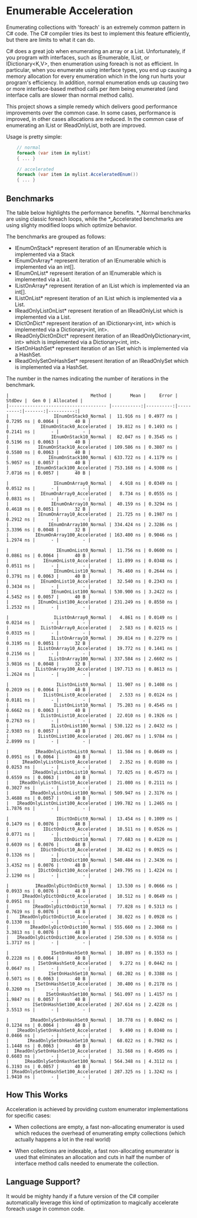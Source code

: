 # Enumerable Acceleration

Enumerating collections with 'foreach' is an extremely common pattern in C# code.
The C# compiler tries its best to implement this feature efficiently, but there are
limits to what it can do.

C# does a great job when enumerating an array or a List<T>. Unfortunately, if you program
with interfaces, such as IEnumerable<T>, IList<T>, or IDictionary<K,V>, then enumeration using
foreach is not as efficient. In particular, when you enumerate using interface types, you end
up causing a memory allocation for every enumeration which in the long run hurts your program's
efficiency. In addition, normal enumeration ends up causing two or more interface-based method
calls per item being enumerated (and interface calls are slower than normal method calls).

This project shows a simple remedy which delivers good performance improvements over the common
case. In some cases, performance is improved, in other cases allocations are reduced. In 
the common case of enumerating an IList or IReadOnlyList, both are improved.

Usage is pretty simple:

```csharp
	// normal
	foreach (var item in mylist)
	{ ... }

	// accelerated
	foreach (var item in mylist.AcceleratedEnum())
	{ ... }
```

## Benchmarks

The table below highlights the performance benefits. *_Normal benchmarks are using classic foreach
loops, while the *_Accelerated benchmarks are using slighty modified loops which optimize behavior.

The benchmarks are grouped as follows:

* IEnumOnStack* represent iteration of an IEnumerable<int> which is implemented via a Stack<int>
* IEnumOnArray* represent iteration of an IEnumerable<int> which is implemented via an int[].
* IEnumOnList* represent iteration of an IEnumerable<int> which is implemented via a List<int>.
* IListOnArray* represent iteration of an IList<int> which is implemented via an int[].
* IListOnList* represent iteration of an IList<int> which is implemented via a List<int>.
* IReadOnlyListOnList* represent iteration of an IReadOnlyList<int> which is implemented via a List<int>.
* IDictOnDict* represent iteration of an IDictionary<int, int> which is implemented via a Dictionary<int, int>.
* IReadOnlyDictOnDict* represent iteration of an IReadOnlyDictionary<int, int> which is implemented via a Dictionary<int, int>.
* ISetOnHashSet* represent iteration of an ISet<int> which is implemented via a HashSet<int>.
* IReadOnlySetOnHashSet* represent iteration of an IReadOnlySet<int> which is implemented via a HashSet<int>.

The number in the names indicating the number of iterations in the benchmark.

```
|                               Method |       Mean |     Error |    StdDev |  Gen 0 | Allocated |
|------------------------------------- |-----------:|----------:|----------:|-------:|----------:|
|                 IEnumOnStack0_Normal |  11.916 ns | 0.4977 ns | 0.7295 ns | 0.0064 |      40 B |
|            IEnumOnStack0_Accelerated |  19.812 ns | 0.1493 ns | 0.2141 ns |      - |         - |
|                IEnumOnStack10_Normal |  82.047 ns | 0.3545 ns | 0.5196 ns | 0.0063 |      40 B |
|           IEnumOnStack10_Accelerated | 109.586 ns | 0.3807 ns | 0.5580 ns | 0.0063 |      40 B |
|               IEnumOnStack100_Normal | 633.722 ns | 4.1179 ns | 5.9057 ns | 0.0057 |      40 B |
|          IEnumOnStack100_Accelerated | 753.168 ns | 4.9308 ns | 7.0716 ns | 0.0057 |      40 B |

|                 IEnumOnArray0_Normal |   4.918 ns | 0.0349 ns | 0.0512 ns |      - |         - |
|            IEnumOnArray0_Accelerated |   8.734 ns | 0.0555 ns | 0.0831 ns |      - |         - |
|                IEnumOnArray10_Normal |  40.159 ns | 0.3294 ns | 0.4618 ns | 0.0051 |      32 B |
|           IEnumOnArray10_Accelerated |  21.725 ns | 0.1987 ns | 0.2912 ns |      - |         - |
|               IEnumOnArray100_Normal | 334.424 ns | 2.3286 ns | 3.3396 ns | 0.0048 |      32 B |
|          IEnumOnArray100_Accelerated | 163.400 ns | 0.9046 ns | 1.2974 ns |      - |         - |

|                  IEnumOnList0_Normal |  11.756 ns | 0.0600 ns | 0.0861 ns | 0.0064 |      40 B |
|             IEnumOnList0_Accelerated |  11.899 ns | 0.0348 ns | 0.0511 ns |      - |         - |
|                 IEnumOnList10_Normal |  76.460 ns | 0.2644 ns | 0.3791 ns | 0.0063 |      40 B |
|            IEnumOnList10_Accelerated |  32.540 ns | 0.2343 ns | 0.3434 ns |      - |         - |
|                IEnumOnList100_Normal | 530.900 ns | 3.2422 ns | 4.5452 ns | 0.0057 |      40 B |
|           IEnumOnList100_Accelerated | 231.249 ns | 0.8550 ns | 1.2532 ns |      - |         - |

|                 IListOnArray0_Normal |   4.861 ns | 0.0149 ns | 0.0214 ns |      - |         - |
|            IListOnArray0_Accelerated |   2.583 ns | 0.0215 ns | 0.0315 ns |      - |         - |
|                IListOnArray10_Normal |  39.814 ns | 0.2279 ns | 0.3195 ns | 0.0051 |      32 B |
|           IListOnArray10_Accelerated |  19.772 ns | 0.1441 ns | 0.2156 ns |      - |         - |
|               IListOnArray100_Normal | 337.584 ns | 2.6602 ns | 3.9816 ns | 0.0048 |      32 B |
|          IListOnArray100_Accelerated | 197.713 ns | 0.8613 ns | 1.2624 ns |      - |         - |

|                  IListOnList0_Normal |  11.907 ns | 0.1408 ns | 0.2019 ns | 0.0064 |      40 B |
|             IListOnList0_Accelerated |   2.533 ns | 0.0124 ns | 0.0181 ns |      - |         - |
|                 IListOnList10_Normal |  75.203 ns | 0.4545 ns | 0.6662 ns | 0.0063 |      40 B |
|            IListOnList10_Accelerated |  22.010 ns | 0.1926 ns | 0.2763 ns |      - |         - |
|                IListOnList100_Normal | 530.122 ns | 2.0432 ns | 2.9303 ns | 0.0057 |      40 B |
|           IListOnList100_Accelerated | 201.067 ns | 1.9784 ns | 2.8999 ns |      - |         - |

|          IReadOnlyListOnList0_Normal |  11.504 ns | 0.0649 ns | 0.0951 ns | 0.0064 |      40 B |
|     IReadOnlyListOnList0_Accelerated |   2.352 ns | 0.0180 ns | 0.0253 ns |      - |         - |
|         IReadOnlyListOnList10_Normal |  72.025 ns | 0.4573 ns | 0.6559 ns | 0.0063 |      40 B |
|    IReadOnlyListOnList10_Accelerated |  21.080 ns | 0.2111 ns | 0.3027 ns |      - |         - |
|        IReadOnlyListOnList100_Normal | 509.947 ns | 2.3176 ns | 3.4688 ns | 0.0057 |      40 B |
|   IReadOnlyListOnList100_Accelerated | 199.782 ns | 1.2465 ns | 1.7876 ns |      - |         - |

|                  IDictOnDict0_Normal |  13.454 ns | 0.1009 ns | 0.1479 ns | 0.0076 |      48 B |
|             IDictOnDict0_Accelerated |  10.511 ns | 0.0526 ns | 0.0771 ns |      - |         - |
|                 IDictOnDict10_Normal |  77.683 ns | 0.4120 ns | 0.6039 ns | 0.0076 |      48 B |
|            IDictOnDict10_Accelerated |  38.412 ns | 0.0925 ns | 0.1326 ns |      - |         - |
|                IDictOnDict100_Normal | 540.484 ns | 2.3436 ns | 3.4352 ns | 0.0076 |      48 B |
|           IDictOnDict100_Accelerated | 249.795 ns | 1.4224 ns | 2.1290 ns |      - |         - |

|          IReadOnlyDictOnDict0_Normal |  13.530 ns | 0.0666 ns | 0.0933 ns | 0.0076 |      48 B |
|     IReadOnlyDictOnDict0_Accelerated |  10.512 ns | 0.0649 ns | 0.0951 ns |      - |         - |
|         IReadOnlyDictOnDict10_Normal |  77.828 ns | 0.5313 ns | 0.7619 ns | 0.0076 |      48 B |
|    IReadOnlyDictOnDict10_Accelerated |  38.022 ns | 0.0928 ns | 0.1330 ns |      - |         - |
|        IReadOnlyDictOnDict100_Normal | 555.660 ns | 2.3068 ns | 3.3813 ns | 0.0076 |      48 B |
|   IReadOnlyDictOnDict100_Accelerated | 250.530 ns | 0.9358 ns | 1.3717 ns |      - |         - |

|                ISetOnHashSet0_Normal |  10.897 ns | 0.1553 ns | 0.2228 ns | 0.0064 |      40 B |
|           ISetOnHashSet0_Accelerated |   9.272 ns | 0.0442 ns | 0.0647 ns |      - |         - |
|               ISetOnHashSet10_Normal |  68.202 ns | 0.3388 ns | 0.5071 ns | 0.0063 |      40 B |
|          ISetOnHashSet10_Accelerated |  30.400 ns | 0.2178 ns | 0.3260 ns |      - |         - |
|              ISetOnHashSet100_Normal | 561.097 ns | 1.4157 ns | 1.9847 ns | 0.0057 |      40 B |
|         ISetOnHashSet100_Accelerated | 267.614 ns | 2.4228 ns | 3.5513 ns |      - |         - |

|        IReadOnlySetOnHashSet0_Normal |  10.778 ns | 0.0842 ns | 0.1234 ns | 0.0064 |      40 B |
|   IReadOnlySetOnHashSet0_Accelerated |   9.490 ns | 0.0340 ns | 0.0466 ns |      - |         - |
|       IReadOnlySetOnHashSet10_Normal |  68.022 ns | 0.7982 ns | 1.1448 ns | 0.0063 |      40 B |
|  IReadOnlySetOnHashSet10_Accelerated |  31.568 ns | 0.4505 ns | 0.6603 ns |      - |         - |
|      IReadOnlySetOnHashSet100_Normal | 564.348 ns | 4.3112 ns | 6.3193 ns | 0.0057 |      40 B |
| IReadOnlySetOnHashSet100_Accelerated | 287.325 ns | 1.3242 ns | 1.9410 ns |      - |         - |
```

## How This Works

Acceleration is achieved by providing custom enumerator implementations for specific cases:

* When collections are empty, a fast non-allocating enumerator is used which reduces the overhead of enumerating empty collections
(which actually happens a lot in the real world)

* When collections are indexable, a fast non-allocating enumerator is used that eliminates an allocation and cuts in half the number
of interface method calls needed to enumerate the collection.

## Language Support?

It would be mighty handy if a future version of the C# compiler automatically leverage this kind of optimization
to magically accelerate foreach usage in common code.

